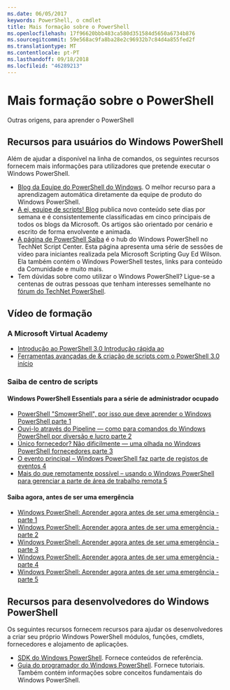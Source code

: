 ```yaml
---
ms.date: 06/05/2017
keywords: PowerShell, o cmdlet
title: Mais formação sobre o PowerShell
ms.openlocfilehash: 17f96620bbb483ca580d351584d5650a6734b876
ms.sourcegitcommit: 59e568ac9fa8ba28e2c96932b7c84d4a855fed2f
ms.translationtype: MT
ms.contentlocale: pt-PT
ms.lasthandoff: 09/18/2018
ms.locfileid: "46289213"
---
```

# <a name="more-powershell-learning"></a>Mais formação sobre o PowerShell

Outras origens, para aprender o PowerShell

## <a name="resources-for-windows-powershell-users"></a>Recursos para usuários do Windows PowerShell

Além de ajudar a disponível na linha de comandos, os seguintes recursos fornecem mais informações para utilizadores que pretende executar o Windows PowerShell.

- [Blog da Equipe do PowerShell do Windows](https://blogs.msdn.microsoft.com/powershell/). O melhor recurso para a aprendizagem automática diretamente da equipe de produto do Windows PowerShell.
- [A ei, equipe de scripts! Blog](https://blogs.technet.microsoft.com/heyscriptingguy/) publica novo conteúdo sete dias por semana e é consistentemente classificadas em cinco principais de todos os blogs da Microsoft. Os artigos são orientado por cenário e escrito de forma envolvente e animada.
- [A página de PowerShell Saiba](https://blogs.technet.microsoft.com/heyscriptingguy/2015/01/04/weekend-scripter-the-best-ways-to-learn-powershell/) é o hub do Windows PowerShell no TechNet Script Center. Esta página apresenta uma série de sessões de vídeo para iniciantes realizada pela Microsoft Scripting Guy Ed Wilson. Ela também contém o Windows PowerShell testes, links para conteúdo da Comunidade e muito mais.
- Tem dúvidas sobre como utilizar o Windows PowerShell? Ligue-se a centenas de outras pessoas que tenham interesses semelhante no [fórum do TechNet PowerShell](https://social.technet.microsoft.com/Forums/home?forum=winserverpowershell).

## <a name="video-training"></a>Vídeo de formação

### <a name="microsoft-virtual-academy"></a>A Microsoft Virtual Academy

- [Introdução ao PowerShell 3.0 Introdução rápida ao](https://mva.microsoft.com/en-US/training-courses/getting-started-with-powershell-30-jump-start-8276)
- [Ferramentas avançadas de & criação de scripts com o PowerShell 3.0 início](https://mva.microsoft.com/en-US/training-courses/advanced-tools-scripting-with-powershell-30-jump-start-8277)

### <a name="script-center-learn"></a>Saiba de centro de scripts

#### <a name="windows-powershell-essentials-for-the-busy-admin-series"></a>Windows PowerShell Essentials para a série de administrador ocupado

- [PowerShell "SmowerShell", por isso que deve aprender o Windows PowerShell parte 1](http://dlbmodigital.microsoft.com/webcasts/wmv/23976_Dnl_L.wmv)
- [Ouvi-lo através do Pipeline — como para comandos do Windows PowerShell por diversão e lucro parte 2](http://dlbmodigital.microsoft.com/webcasts/wmv/23977_Dnl_L.wmv)
- [Único fornecedor? Não dificilmente — uma olhada no Windows PowerShell fornecedores parte 3](http://dlbmodigital.microsoft.com/webcasts/wmv/23978_Dnl_L.wmv)
- [O evento principal – Windows PowerShell faz parte de registos de eventos 4](http://dlbmodigital.microsoft.com/webcasts/wmv/23979_Dnl_L.wmv)
- [Mais do que remotamente possível – usando o Windows PowerShell para gerenciar a parte de área de trabalho remota 5](http://dlbmodigital.microsoft.com/webcasts/wmv/23980_Dnl_L.wmv)

#### <a name="learn-it-now-before-its-an-emergency"></a>Saiba agora, antes de ser uma emergência

- [Windows PowerShell: Aprender agora antes de ser uma emergência - parte 1](http://dlbmodigital.microsoft.com/webcasts/wmv/1032481530_Dnl_L.wmv)
- [Windows PowerShell: Aprender agora antes de ser uma emergência - parte 2](http://dlbmodigital.microsoft.com/webcasts/wmv/1032481542_Dnl_L.wmv)
- [Windows PowerShell: Aprender agora antes de ser uma emergência - parte 3](http://dlbmodigital.microsoft.com/webcasts/wmv/1032481548_Dnl_L.wmv)
- [Windows PowerShell: Aprender agora antes de ser uma emergência - parte 4](http://dlbmodigital.microsoft.com/webcasts/wmv/1032481552_Dnl_L.wmv)
- [Windows PowerShell: Aprender agora antes de ser uma emergência - parte 5](http://dlbmodigital.microsoft.com/webcasts/wmv/1032481554_Dnl_L.wmv)

## <a name="resources-for-windows-powershell-developers"></a>Recursos para desenvolvedores do Windows PowerShell

Os seguintes recursos fornecem recursos para ajudar os desenvolvedores a criar seu próprio Windows PowerShell módulos, funções, cmdlets, fornecedores e alojamento de aplicações.

- [SDK do Windows PowerShell](http://go.microsoft.com/fwlink/p/?LinkID=89595). Fornece conteúdos de referência.
- [Guia do programador do Windows PowerShell](http://go.microsoft.com/fwlink/p/?LinkID=89596). Fornece tutoriais. Também contém informações sobre conceitos fundamentais do Windows PowerShell.
